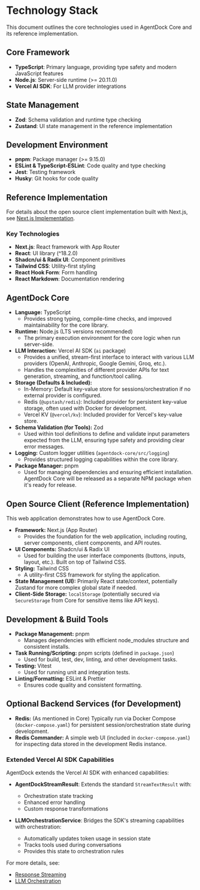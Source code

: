 # Technology Stack

This document outlines the core technologies used in AgentDock Core and its reference implementation.

## Core Framework

- **TypeScript**: Primary language, providing type safety and modern JavaScript features
- **Node.js**: Server-side runtime (>= 20.11.0)
- **Vercel AI SDK**: For LLM provider integrations

## State Management

- **Zod**: Schema validation and runtime type checking
- **Zustand**: UI state management in the reference implementation

## Development Environment

- **pnpm**: Package manager (>= 9.15.0)
- **ESLint & TypeScript-ESLint**: Code quality and type checking
- **Jest**: Testing framework
- **Husky**: Git hooks for code quality

## Reference Implementation

For details about the open source client implementation built with Next.js, see [Next.js Implementation](../../oss-client/nextjs-implementation.md).

### Key Technologies

- **Next.js**: React framework with App Router
- **React**: UI library (^18.2.0)
- **Shadcn/ui & Radix UI**: Component primitives
- **Tailwind CSS**: Utility-first styling
- **React Hook Form**: Form handling
- **React Markdown**: Documentation rendering

## AgentDock Core

- **Language:** TypeScript
  - Provides strong typing, compile-time checks, and improved maintainability for the core library.
- **Runtime:** Node.js (LTS versions recommended)
  - The primary execution environment for the core logic when run server-side.
- **LLM Interaction:** Vercel AI SDK (`ai` package)
  - Provides a unified, stream-first interface to interact with various LLM providers (OpenAI, Anthropic, Google Gemini, Groq, etc.).
  - Handles the complexities of different provider APIs for text generation, streaming, and function/tool calling.
- **Storage (Defaults & Included):**
  - In-Memory: Default key-value store for sessions/orchestration if no external provider is configured.
  - Redis (`@upstash/redis`): Included provider for persistent key-value storage, often used with Docker for development.
  - Vercel KV (`@vercel/kv`): Included provider for Vercel's key-value store.
- **Schema Validation (for Tools):** Zod
  - Used within tool definitions to define and validate input parameters expected from the LLM, ensuring type safety and providing clear error messages.
- **Logging:** Custom logger utilities (`agentdock-core/src/logging`)
  - Provides structured logging capabilities within the core library.
- **Package Manager:** pnpm
  - Used for managing dependencies and ensuring efficient installation. AgentDock Core will be released as a separate NPM package when it's ready for release.

## Open Source Client (Reference Implementation)

This web application demonstrates how to use AgentDock Core.

- **Framework:** Next.js (App Router)
  - Provides the foundation for the web application, including routing, server components, client components, and API routes.
- **UI Components:** Shadcn/ui & Radix UI
  - Used for building the user interface components (buttons, inputs, layout, etc.). Built on top of Tailwind CSS.
- **Styling:** Tailwind CSS
  - A utility-first CSS framework for styling the application.
- **State Management (UI):** Primarily React state/context, potentially Zustand for more complex global state if needed.
- **Client-Side Storage:** `localStorage` (potentially secured via `SecureStorage` from Core for sensitive items like API keys).

## Development & Build Tools

- **Package Management:** pnpm
  - Manages dependencies with efficient node_modules structure and consistent installs.
- **Task Running/Scripting:** pnpm scripts (defined in `package.json`)
  - Used for build, test, dev, linting, and other development tasks.
- **Testing:** Vitest
  - Used for running unit and integration tests.
- **Linting/Formatting:** ESLint & Prettier
  - Ensures code quality and consistent formatting.

## Optional Backend Services (for Development)

- **Redis:** (As mentioned in Core) Typically run via Docker Compose (`docker-compose.yaml`) for persistent session/orchestration state during development.
- **Redis Commander:** A simple web UI (included in `docker-compose.yaml`) for inspecting data stored in the development Redis instance.

### Extended Vercel AI SDK Capabilities

AgentDock extends the Vercel AI SDK with enhanced capabilities:

- **AgentDockStreamResult**: Extends the standard `StreamTextResult` with:

  - Orchestration state tracking
  - Enhanced error handling
  - Custom response transformations

- **LLMOrchestrationService**: Bridges the SDK's streaming capabilities with orchestration:
  - Automatically updates token usage in session state
  - Tracks tools used during conversations
  - Provides this state to orchestration rules

For more details, see:

- [Response Streaming](./response-streaming.md)
- [LLM Orchestration](../orchestration/llm-orchestration.md)
